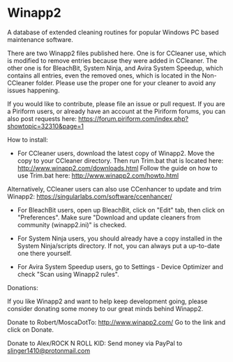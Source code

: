 # Winapp2
A database of extended cleaning routines for popular Windows PC based maintenance software. 

There are two Winapp2 files published here. One is for CCleaner use, which is modified to remove entries because they were added in CCleaner. The other one is for BleachBit, System Ninja, and Avira System Speedup, which contains all entries, even the removed ones, which is located in the Non-CCleaner folder. Please use the proper one for your cleaner to avoid any issues happening.

If you would like to contribute, please file an issue or pull request. If you are a Piriform users, or already have an account at the Piriform forums, you can also post requests here: https://forum.piriform.com/index.php?showtopic=32310&page=1


How to install:

- For CCleaner users, download the latest copy of Winapp2. Move the copy to your CCleaner directory. Then run Trim.bat that is located here: http://www.winapp2.com/downloads.html  Follow the guide on how to use Trim.bat here: http://www.winapp2.com/howto.html

Alternatively, CCleaner users can also use CCenhancer to update and trim Winapp2: https://singularlabs.com/software/ccenhancer/

- For BleachBit users, open up BleachBit, click on "Edit" tab, then click on "Preferences". Make sure "Download and update cleaners from community (winapp2.ini)" is checked.

- For System Ninja users, you should already have a copy installed in the System Ninja/scripts directory. If not, you can always put a up-to-date one there yourself.

- For Avira System Speedup users, go to Settings - Device Optimizer and check "Scan using Winapp2 rules".

Donations:

If you like Winapp2 and want to help keep development going, please consider donating some money to our great minds behind Winapp2.

Donate to Robert/MoscaDotTo: http://www.winapp2.com/ Go to the link and click on Donate.

Donate to Alex/ROCK N ROLL KID: Send money via PayPal to slinger1410@protonmail.com
